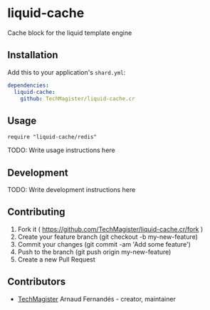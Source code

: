 # liquid-cache

Cache block for the liquid template engine

## Installation

Add this to your application's `shard.yml`:

```yaml
dependencies:
  liquid-cache:
    github: TechMagister/liquid-cache.cr
```

## Usage

```crystal
require "liquid-cache/redis"
```

TODO: Write usage instructions here

## Development

TODO: Write development instructions here

## Contributing

1. Fork it ( https://github.com/TechMagister/liquid-cache.cr/fork )
2. Create your feature branch (git checkout -b my-new-feature)
3. Commit your changes (git commit -am 'Add some feature')
4. Push to the branch (git push origin my-new-feature)
5. Create a new Pull Request

## Contributors

- [TechMagister](https://github.com/TechMagister) Arnaud Fernandés - creator, maintainer
